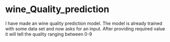 # wine_Quality_prediction
I have made an wine  quality prediction model. The model is already trained with some data set and now asks for an input. After providing required value it will tell the quality ranging between 0-9
